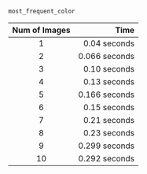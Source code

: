 `most_frequent_color` 

|   Num of Images |     Time        |
|:---------------:|----------------:|
|      1          |  0.04 seconds   |
|      2          |  0.066 seconds  |
|      3          |   0.10 seconds  |
|      4          |   0.13 seconds  |
|      5          |   0.166 seconds |
|      6          |   0.15 seconds  |
|      7          |   0.21 seconds  |
|      8          |   0.23 seconds  |
|      9          |   0.299 seconds |
|      10         |   0.292 seconds |
      
